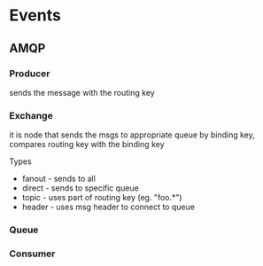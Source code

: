 # Events

## AMQP

### Producer

sends the message with the routing key

### Exchange

it is node that sends the msgs to appropriate queue by binding key, compares routing key with the binding key

Types

* fanout - sends to all
* direct - sends to specific queue
* topic - uses part of routing key \(eg. "foo.\*"\)
* header - uses msg header to connect to queue

### Queue

### Consumer

